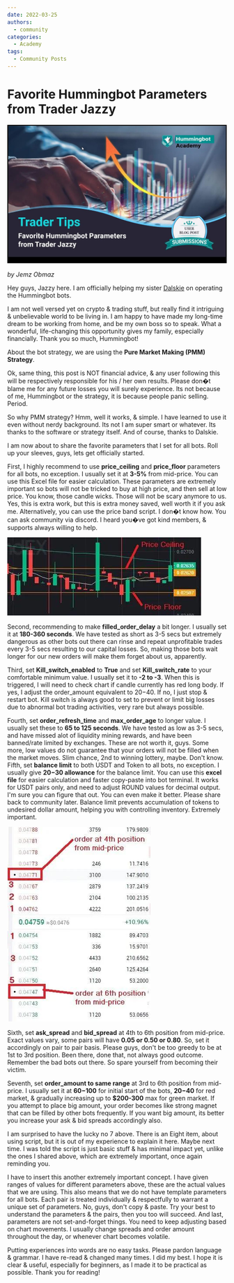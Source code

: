 ```yaml
---
date: 2022-03-25
authors:
  - community
categories:
  - Academy
tags:
  - Community Posts
---
```


# Favorite Hummingbot Parameters from Trader Jazzy

![Alt text](image_0.jpg)

*by Jemz Obmaz*

Hey guys, Jazzy here. I am officially helping my sister [Dalskie](../capital-deployment-with-hummingbot/) on operating the Hummingbot bots.

I am not well versed yet on crypto & trading stuff, but really find it intriguing & unbelievable world to be living in. I am happy to have made my long-time dream to be working from home, and be my own boss so to speak. What a wonderful, life-changing this opportunity gives my family, especially financially. Thank you so much, Hummingbot!

About the bot strategy, we are using the **Pure Market Making (PMM) Strategy**.

Ok, same thing, this post is NOT financial advice, & any user following this will be respectively responsible for his / her own results. Please don�t blame me for any future losses you will surely experience. Its not because of me, Hummingbot or the strategy, it is because people panic selling. Period.

So why PMM strategy? Hmm, well it works, & simple. I have learned to use it even without nerdy background. Its not I am super smart or whatever. Its thanks to the software or strategy itself. And of course, thanks to Dalskie.

I am now about to share the favorite parameters that I set for all bots. Roll up your sleeves, guys, lets get officially started.

<!-- more -->

First, I highly recommend to use **price_ceiling** and **price_floor** parameters for all bots, no exception. I usually set it at **3-5%** from mid-price. You can use this Excel file for easier calculation. These parameters are extremely important so bots will not be tricked to buy at high price, and then sell at low price. You know, those candle wicks. Those will not be scary anymore to us. Yes, this is extra work, but this is extra money saved, well worth it if you ask me. Alternatively, you can use the price band script. I don�t know how. You can ask community via discord. I heard you�ve got kind members, & supports always willing to help.

![Alt text](image_1.jpg)

Second, recommending to make **filled_order_delay** a bit longer. I usually set it at **180-360 seconds**. We have tested as short as 3-5 secs but extremely dangerous as other bots out there can rinse and repeat unprofitable trades every 3-5 secs resulting to our capital losses. So, making those bots wait longer for our new orders will make them forget about us, apparently.

Third, set **Kill_switch_enabled** to **True** and set **Kill_switch_rate** to your comfortable minimum value. I usually set it to **-2 to -3**. When this is triggered, I will need to check chart if candle currently has red long body. If yes, I adjust the order_amount equivalent to $20-$40. If no, I just stop & restart bot. Kill switch is always good to set to prevent or limit big losses due to abnormal bot trading activities, very rare but always possible.

Fourth, set **order_refresh_time** and **max_order_age** to longer value. I usually set these to **65 to 125 seconds**. We have tested as low as 3-5 secs, and have missed alot of liquidity mining rewards, and have been banned/rate limited by exchanges. These are not worth it, guys. Some more, low values do not guarantee that your orders will not be filled when the market moves. Slim chance, 2nd to winning lottery, maybe. Don't know. Fifth, set **balance limit** to both USDT and Token to all bots, no exception. I usually give **$20-$30 allowance** for the balance limit. You can use this **excel file** for easier calculation and faster copy-paste into bot terminal. It works for USDT pairs only, and need to adjust ROUND values for decimal output. I'm sure you can figure that out. You can even make it better. Please share back to community later. Balance limit prevents accumulation of tokens to undesired dollar amount, helping you with controlling inventory. Extremely important.

![Alt text](image_2.jpg)

Sixth, set **ask_spread** and **bid_spread** at 4th to 6th position from mid-price. Exact values vary, some pairs will have **0.05 or 0.50 or 0.80**. So, set it accordingly on pair to pair basis. Please guys, don't be too greedy to be at 1st to 3rd position. Been there, done that, not always good outcome. Remember the bad bots out there. So spare yourself from becoming their victim.

Seventh, set **order_amount to same range** at 3rd to 6th position from mid-price. I usually set it at **$60-$100** for initial start of the bots, **$20-$40** for red market, & gradually increasing up to **$200-300** max for green market. If you attempt to place big amount, your order becomes like strong magnet that can be filled by other bots frequently. If you want big amount, its better you increase your ask & bid spreads accordingly also.

I am surprised to have the lucky no 7 above. There is an Eight item, about using script, but it is out of my experience to explain it here. Maybe next time. I was told the script is just basic stuff & has minimal impact yet, unlike the ones I shared above, which are extremely important, once again reminding you.

I have to insert this another extremely important concept. I have given ranges of values for different parameters above, these are the actual values that we are using. This also means that we do not have template parameters for all bots. Each pair is treated individually & respectfully to warrant a unique set of parameters. No, guys, don't copy & paste. Try your best to understand the parameters & the pairs, then you too will succeed. And last, parameters are not set-and-forget things. You need to keep adjusting based on chart movements. I usually change spreads and order amount throughout the day, or whenever chart becomes volatile.

Putting experiences into words are no easy tasks. Please pardon language & grammar. I have re-read & changed many times. I did my best. I hope it is clear & useful, especially for beginners, as I made it to be practical as possible. Thank you for reading!
